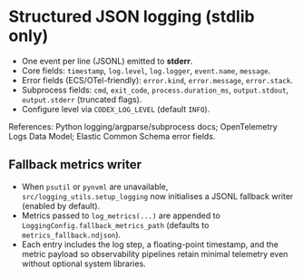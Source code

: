 # Structured JSON logging (stdlib only)

- One event per line (JSONL) emitted to **stderr**.
- Core fields: `timestamp`, `log.level`, `log.logger`, `event.name`, `message`.
- Error fields (ECS/OTel-friendly): `error.kind`, `error.message`, `error.stack`.
- Subprocess fields: `cmd`, `exit_code`, `process.duration_ms`, `output.stdout`, `output.stderr` (truncated flags).
- Configure level via `CODEX_LOG_LEVEL` (default `INFO`).

References: Python logging/argparse/subprocess docs; OpenTelemetry Logs Data Model; Elastic Common Schema error fields.

## Fallback metrics writer

- When `psutil` or `pynvml` are unavailable, `src/logging_utils.setup_logging` now
  initialises a JSONL fallback writer (enabled by default).
- Metrics passed to `log_metrics(...)` are appended to
  `LoggingConfig.fallback_metrics_path` (defaults to `metrics_fallback.ndjson`).
- Each entry includes the log step, a floating-point timestamp, and the metric
  payload so observability pipelines retain minimal telemetry even without
  optional system libraries.
